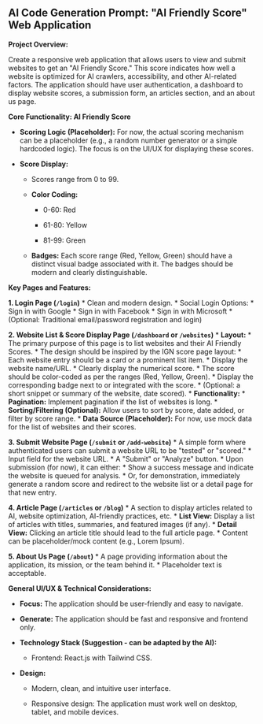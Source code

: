 ## AI Code Generation Prompt: "AI Friendly Score" Web Application

**Project Overview:**

Create a responsive web application that allows users to view and submit websites to get an "AI Friendly Score." This score indicates how well a website is optimized for AI crawlers, accessibility, and other AI-related factors. The application should have user authentication, a dashboard to display website scores, a submission form, an articles section, and an about us page.

**Core Functionality: AI Friendly Score**

- **Scoring Logic (Placeholder):** For now, the actual scoring mechanism can be a placeholder (e.g., a random number generator or a simple hardcoded logic). The focus is on the UI/UX for displaying these scores.

- **Score Display:**

  - Scores range from 0 to 99.

  - **Color Coding:**

    - 0-60: Red

    - 61-80: Yellow

    - 81-99: Green

  - **Badges:** Each score range (Red, Yellow, Green) should have a distinct visual badge associated with it. The badges should be modern and clearly distinguishable.

**Key Pages and Features:**

**1. Login Page (`/login`)** \* Clean and modern design. \* Social Login Options: \* Sign in with Google \* Sign in with Facebook \* Sign in with Microsoft \* (Optional: Traditional email/password registration and login)

**2. Website List & Score Display Page (`/dashboard` or `/websites`)** \* **Layout:** \* The primary purpose of this page is to list websites and their AI Friendly Scores. \* The design should be inspired by the IGN score page layout: \* Each website entry should be a card or a prominent list item. \* Display the website name/URL. \* Clearly display the numerical score. \* The score should be color-coded as per the ranges (Red, Yellow, Green). \* Display the corresponding badge next to or integrated with the score. \* (Optional: a short snippet or summary of the website, date scored). \* **Functionality:** \* **Pagination:** Implement pagination if the list of websites is long. \* **Sorting/Filtering (Optional):** Allow users to sort by score, date added, or filter by score range. \* **Data Source (Placeholder):** For now, use mock data for the list of websites and their scores.

**3. Submit Website Page (`/submit` or `/add-website`)** \* A simple form where authenticated users can submit a website URL to be "tested" or "scored." \* Input field for the website URL. \* A "Submit" or "Analyze" button. \* Upon submission (for now), it can either: \* Show a success message and indicate the website is queued for analysis. \* Or, for demonstration, immediately generate a random score and redirect to the website list or a detail page for that new entry.

**4. Article Page (`/articles` or `/blog`)** \* A section to display articles related to AI, website optimization, AI-friendly practices, etc. \* **List View:** Display a list of articles with titles, summaries, and featured images (if any). \* **Detail View:** Clicking an article title should lead to the full article page. \* Content can be placeholder/mock content (e.g., Lorem Ipsum).

**5. About Us Page (`/about`)** \* A page providing information about the application, its mission, or the team behind it. \* Placeholder text is acceptable.

**General UI/UX & Technical Considerations:**

- **Focus:** The application should be user-friendly and easy to navigate.
- **Generate:** The application should be fast and responsive and frontend only.

- **Technology Stack (Suggestion - can be adapted by the AI):**

  - Frontend: React.js with Tailwind CSS.

- **Design:**

  - Modern, clean, and intuitive user interface.

  - Responsive design: The application must work well on desktop, tablet, and mobile devices.

